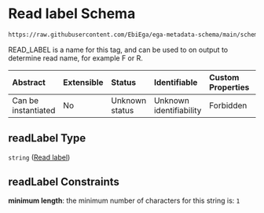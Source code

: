 # Read label Schema

```txt
https://raw.githubusercontent.com/EbiEga/ega-metadata-schema/main/schemas/EGA.common-definitions.json#/$defs/spotDescriptor/items/properties/readSpecs/items/properties/readLabel
```

READ\_LABEL is a name for this tag, and can be used to on output to determine read name, for example F or R.

| Abstract            | Extensible | Status         | Identifiable            | Custom Properties | Additional Properties | Access Restrictions | Defined In                                                                                           |
| :------------------ | :--------- | :------------- | :---------------------- | :---------------- | :-------------------- | :------------------ | :--------------------------------------------------------------------------------------------------- |
| Can be instantiated | No         | Unknown status | Unknown identifiability | Forbidden         | Allowed               | none                | [EGA.common-definitions.json\*](../../../schemas/EGA.common-definitions.json "open original schema") |

## readLabel Type

`string` ([Read label](ega-4-defs-spot-descriptor-spot-decode-spec-properties-read-specs-read-spec-properties-read-label.md))

## readLabel Constraints

**minimum length**: the minimum number of characters for this string is: `1`
